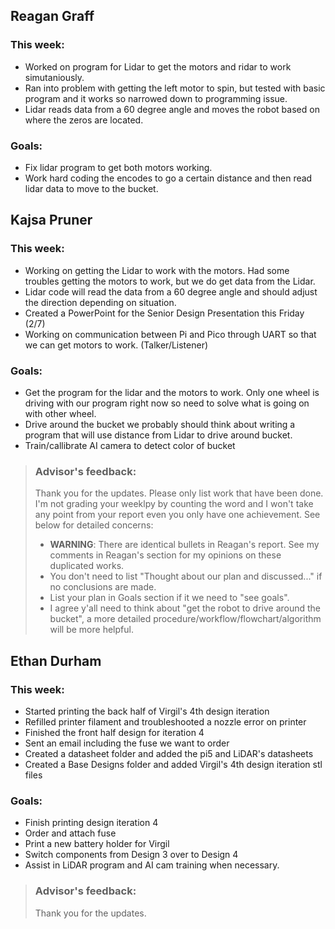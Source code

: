 ## Reagan Graff
### This week:
- Worked on program for Lidar to get the motors and ridar to work simutaniously. 
- Ran into problem with getting the left motor to spin, but tested with basic program and it works so narrowed down to programming issue. 
- Lidar reads data from a 60 degree angle and moves the robot based on where the zeros are located. 

### Goals:
- Fix lidar program to get both motors working.
- Work hard coding the encodes to go a certain distance and then read lidar data to move to the bucket.

## Kajsa Pruner
### This week:
- Working on getting the Lidar to work with the motors. Had some troubles getting the motors to work, but we do get data from the Lidar.
- Lidar code will read the data from a 60 degree angle and should adjust the direction depending on situation.
- Created a PowerPoint for the Senior Design Presentation this Friday (2/7)
- Working on communication between Pi and Pico through UART so that we can get motors to work. (Talker/Listener)  

### Goals:
- Get the program for the lidar and the motors to work. Only one wheel is driving with our program right now so need to solve what is going on with other wheel.
- Drive around the bucket we probably should think about writing a program that will use distance from Lidar to drive around bucket.
- Train/callibrate AI camera to detect color of bucket

> ### Advisor's feedback:
> Thank you for the updates.
> Please only list work that have been done.
> I'm not grading your weeklpy by counting the word and I won't take any point from your report even you only have one achievement.
> See below for detailed concerns:
> - **WARNING**: There are identical bullets in Reagan's report. See my comments in Reagan's section for my opinions on these duplicated works.
> - You don't need to list "Thought about our plan and discussed..." if no conclusions are made.
> - List your plan in Goals section if it we need to "see goals".
> - I agree y'all need to think about "get the robot to drive around the bucket", a more detailed procedure/workflow/flowchart/algorithm will be more helpful.

## Ethan Durham 
### This week:
- Started printing the back half of Virgil's 4th design iteration
- Refilled printer filament and troubleshooted a nozzle error on printer
- Finished the front half design for iteration 4
- Sent an email including the fuse we want to order
- Created a datasheet folder and added the pi5 and LiDAR's datasheets
- Created a Base Designs folder and added Virgil's 4th design iteration stl files

### Goals:
- Finish printing design iteration 4
- Order and attach fuse
- Print a new battery holder for Virgil
- Switch components from Design 3 over to Design 4
- Assist in LiDAR program and AI cam training when necessary. 

> ### Advisor's feedback:
> Thank you for the updates.
